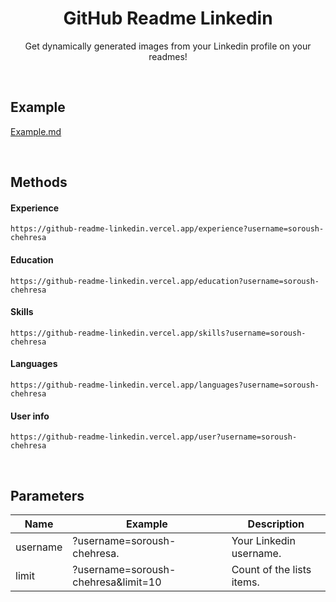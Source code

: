 <div align="center">

# GitHub Readme Linkedin
Get dynamically generated images from your Linkedin profile on your readmes!

</div>

<br>

## Example
[Example.md](/Example.md)

<br>

## Methods

#### Experience
```MD
https://github-readme-linkedin.vercel.app/experience?username=soroush-chehresa
```
#### Education
```MD
https://github-readme-linkedin.vercel.app/education?username=soroush-chehresa
```
#### Skills
```MD
https://github-readme-linkedin.vercel.app/skills?username=soroush-chehresa
```
#### Languages
```MD
https://github-readme-linkedin.vercel.app/languages?username=soroush-chehresa
```
#### User info
```MD
https://github-readme-linkedin.vercel.app/user?username=soroush-chehresa
```
<br>

## Parameters
|    Name    |               Example               |        Description         |
| ---------- | ----------------------------------- | -------------------------- |
| username   | ?username=soroush-chehresa.         | Your Linkedin username.    |
| limit      | ?username=soroush-chehresa&limit=10 | Count of the lists items.  |
